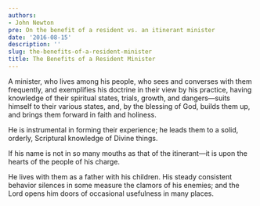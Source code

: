 ```yaml
---
authors:
- John Newton
pre: On the benefit of a resident vs. an itinerant minister
date: '2016-08-15'
description: ''
slug: the-benefits-of-a-resident-minister
title: The Benefits of a Resident Minister
---
```

A minister, who lives among his people, who sees and converses with them frequently, and exemplifies his doctrine in their view by his practice, having knowledge of their spiritual states, trials, growth, and dangers—suits himself to their various states, and, by the blessing of God, builds them up, and brings them forward in faith and holiness.

He is instrumental in forming their experience; he leads them to a solid, orderly, Scriptural knowledge of Divine things.

If his name is not in so many mouths as that of the itinerant—it is upon the hearts of the people of his charge.

He lives with them as a father with his children. His steady consistent behavior silences in some measure the clamors of his enemies; and the Lord opens him doors of occasional usefulness in many places.



